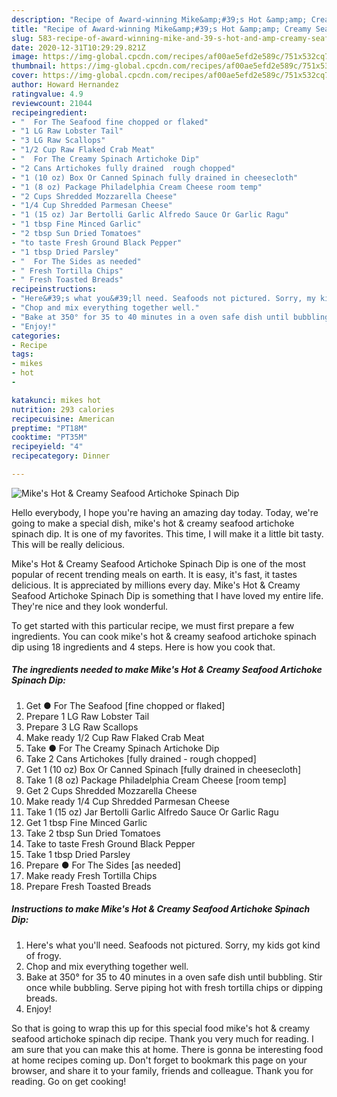 ```yaml
---
description: "Recipe of Award-winning Mike&amp;#39;s Hot &amp;amp; Creamy Seafood Artichoke Spinach Dip"
title: "Recipe of Award-winning Mike&amp;#39;s Hot &amp;amp; Creamy Seafood Artichoke Spinach Dip"
slug: 583-recipe-of-award-winning-mike-and-39-s-hot-and-amp-creamy-seafood-artichoke-spinach-dip
date: 2020-12-31T10:29:29.821Z
image: https://img-global.cpcdn.com/recipes/af00ae5efd2e589c/751x532cq70/mikes-hot-creamy-seafood-artichoke-spinach-dip-recipe-main-photo.jpg
thumbnail: https://img-global.cpcdn.com/recipes/af00ae5efd2e589c/751x532cq70/mikes-hot-creamy-seafood-artichoke-spinach-dip-recipe-main-photo.jpg
cover: https://img-global.cpcdn.com/recipes/af00ae5efd2e589c/751x532cq70/mikes-hot-creamy-seafood-artichoke-spinach-dip-recipe-main-photo.jpg
author: Howard Hernandez
ratingvalue: 4.9
reviewcount: 21044
recipeingredient:
- "  For The Seafood fine chopped or flaked"
- "1 LG Raw Lobster Tail"
- "3 LG Raw Scallops"
- "1/2 Cup Raw Flaked Crab Meat"
- "  For The Creamy Spinach Artichoke Dip"
- "2 Cans Artichokes fully drained  rough chopped"
- "1 (10 oz) Box Or Canned Spinach fully drained in cheesecloth"
- "1 (8 oz) Package Philadelphia Cream Cheese room temp"
- "2 Cups Shredded Mozzarella Cheese"
- "1/4 Cup Shredded Parmesan Cheese"
- "1 (15 oz) Jar Bertolli Garlic Alfredo Sauce Or Garlic Ragu"
- "1 tbsp Fine Minced Garlic"
- "2 tbsp Sun Dried Tomatoes"
- "to taste Fresh Ground Black Pepper"
- "1 tbsp Dried Parsley"
- "  For The Sides as needed"
- " Fresh Tortilla Chips"
- " Fresh Toasted Breads"
recipeinstructions:
- "Here&#39;s what you&#39;ll need. Seafoods not pictured. Sorry, my kids got kind of frogy."
- "Chop and mix everything together well."
- "Bake at 350° for 35 to 40 minutes in a oven safe dish until bubbling. Stir once while bubbling. Serve piping hot with fresh tortilla chips or dipping breads."
- "Enjoy!"
categories:
- Recipe
tags:
- mikes
- hot
- 

katakunci: mikes hot  
nutrition: 293 calories
recipecuisine: American
preptime: "PT18M"
cooktime: "PT35M"
recipeyield: "4"
recipecategory: Dinner

---
```



![Mike&#39;s Hot &amp; Creamy Seafood Artichoke Spinach Dip](https://img-global.cpcdn.com/recipes/af00ae5efd2e589c/751x532cq70/mikes-hot-creamy-seafood-artichoke-spinach-dip-recipe-main-photo.jpg)

Hello everybody, I hope you're having an amazing day today. Today, we're going to make a special dish, mike&#39;s hot &amp; creamy seafood artichoke spinach dip. It is one of my favorites. This time, I will make it a little bit tasty. This will be really delicious.



Mike&#39;s Hot &amp; Creamy Seafood Artichoke Spinach Dip is one of the most popular of recent trending meals on earth. It is easy, it's fast, it tastes delicious. It is appreciated by millions every day. Mike&#39;s Hot &amp; Creamy Seafood Artichoke Spinach Dip is something that I have loved my entire life. They're nice and they look wonderful.


To get started with this particular recipe, we must first prepare a few ingredients. You can cook mike&#39;s hot &amp; creamy seafood artichoke spinach dip using 18 ingredients and 4 steps. Here is how you cook that.

<!--inarticleads1-->

##### The ingredients needed to make Mike&#39;s Hot &amp; Creamy Seafood Artichoke Spinach Dip:

1. Get  ● For The Seafood [fine chopped or flaked]
1. Prepare 1 LG Raw Lobster Tail
1. Prepare 3 LG Raw Scallops
1. Make ready 1/2 Cup Raw Flaked Crab Meat
1. Take  ● For The Creamy Spinach Artichoke Dip
1. Take 2 Cans Artichokes [fully drained - rough chopped]
1. Get 1 (10 oz) Box Or Canned Spinach [fully drained in cheesecloth]
1. Take 1 (8 oz) Package Philadelphia Cream Cheese [room temp]
1. Get 2 Cups Shredded Mozzarella Cheese
1. Make ready 1/4 Cup Shredded Parmesan Cheese
1. Take 1 (15 oz) Jar Bertolli Garlic Alfredo Sauce Or Garlic Ragu
1. Get 1 tbsp Fine Minced Garlic
1. Take 2 tbsp Sun Dried Tomatoes
1. Take to taste Fresh Ground Black Pepper
1. Take 1 tbsp Dried Parsley
1. Prepare  ● For The Sides [as needed]
1. Make ready  Fresh Tortilla Chips
1. Prepare  Fresh Toasted Breads




<!--inarticleads2-->

##### Instructions to make Mike&#39;s Hot &amp; Creamy Seafood Artichoke Spinach Dip:

1. Here&#39;s what you&#39;ll need. Seafoods not pictured. Sorry, my kids got kind of frogy.
1. Chop and mix everything together well.
1. Bake at 350° for 35 to 40 minutes in a oven safe dish until bubbling. Stir once while bubbling. Serve piping hot with fresh tortilla chips or dipping breads.
1. Enjoy!




So that is going to wrap this up for this special food mike&#39;s hot &amp; creamy seafood artichoke spinach dip recipe. Thank you very much for reading. I am sure that you can make this at home. There is gonna be interesting food at home recipes coming up. Don't forget to bookmark this page on your browser, and share it to your family, friends and colleague. Thank you for reading. Go on get cooking!
